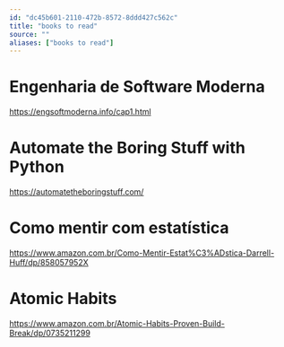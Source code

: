 ```yaml
---
id: "dc45b601-2110-472b-8572-8ddd427c562c"
title: "books to read"
source: ""
aliases: ["books to read"]
---
```

# Engenharia de Software Moderna
https://engsoftmoderna.info/cap1.html

# Automate the Boring Stuff with Python
https://automatetheboringstuff.com/

# Como mentir com estatística
https://www.amazon.com.br/Como-Mentir-Estat%C3%ADstica-Darrell-Huff/dp/858057952X

# Atomic Habits
https://www.amazon.com.br/Atomic-Habits-Proven-Build-Break/dp/0735211299